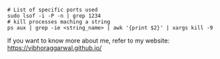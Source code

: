 ```
# List of specific ports used
sudo lsof -i -P -n | grep 1234
# kill processes maching a string
ps aux | grep -ie <string_name> | awk '{print $2}' | xargs kill -9 
```

If you want to know more about me, refer to my website: https://vibhoraggarwal.github.io/
